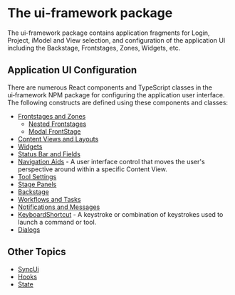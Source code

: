 # The ui-framework package

The ui-framework package contains application fragments for Login, Project, iModel and View selection, and configuration of the application UI including the Backstage, Frontstages, Zones, Widgets, etc.

## Application UI Configuration

There are numerous React components and TypeScript classes in the ui&#8209;framework NPM package for configuring the application user interface. The following constructs are defined using these components and classes:

* [Frontstages and Zones](./Frontstages.md)
  * [Nested Frontstages](./NestedFrontstage.md)
  * [Modal FrontStage](./ModalFrontstage.md)
* [Content Views and Layouts](./ContentViews.md)
* [Widgets](./Widgets.md)
* [Status Bar and Fields](./StatusBar.md)
* [Navigation Aids]($ui-framework:NavigationAids) - A user interface control that moves the user's perspective around within a specific Content View.
* [Tool Settings](./ToolSettings.md)
* [Stage Panels](./StagePanels.md)
* [Backstage](./Backstage.md)
* [Workflows and Tasks](./TasksWorkflows.md)
* [Notifications and Messages](./Notifications.md)
* [KeyboardShortcut]($ui-framework:KeyboardShortcut) - A keystroke or combination of keystrokes used to launch a command or tool.
* [Dialogs](./Dialogs.md)

## Other Topics

* [SyncUi](./SyncUi.md)
* [Hooks](./Hooks.md)
* [State](./State.md)
